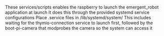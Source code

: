 These services/scripts enables the raspberry to launch the emergent_robot application at launch
It does this through the provided systemd service configurations
Place .service files in /lib/systemd/system/
This includes waiting for the thymio-connection service to launch first,
followed by the boot-pi-camera that modprobes the camera so the system can access it